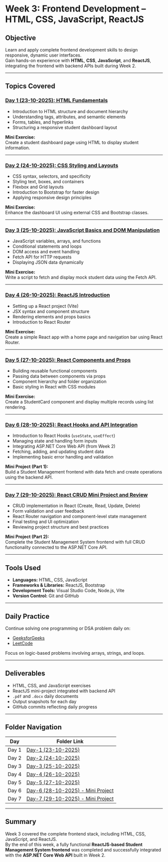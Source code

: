 # Week 3: Frontend Development – HTML, CSS, JavaScript, ReactJS

## Objective
Learn and apply complete frontend development skills to design responsive, dynamic user interfaces.  
Gain hands-on experience with **HTML**, **CSS**, **JavaScript**, and **ReactJS**, integrating the frontend with backend APIs built during Week 2.

---

## Topics Covered

### [Day 1 (23-10-2025): HTML Fundamentals](https://github.com/udayshetty770/UdayaKumarShetty_NET_Training-Data/tree/main/Week3_Frontend/Day-1%20(23-10-2025))
- Introduction to HTML structure and document hierarchy  
- Understanding tags, attributes, and semantic elements  
- Forms, tables, and hyperlinks  
- Structuring a responsive student dashboard layout  

**Mini Exercise:**  
Create a student dashboard page using HTML to display student information.

---

### [Day 2 (24-10-2025): CSS Styling and Layouts](https://github.com/udayshetty770/UdayaKumarShetty_NET_Training-Data/tree/main/Week3_Frontend/Day-2%20(24-10-2025))
- CSS syntax, selectors, and specificity  
- Styling text, boxes, and containers  
- Flexbox and Grid layouts  
- Introduction to Bootstrap for faster design  
- Applying responsive design principles  

**Mini Exercise:**  
Enhance the dashboard UI using external CSS and Bootstrap classes.

---

### [Day 3 (25-10-2025): JavaScript Basics and DOM Manipulation](https://github.com/udayshetty770/UdayaKumarShetty_NET_Training-Data/tree/main/Week3_Frontend/Day-3%20(25-10-2025))
- JavaScript variables, arrays, and functions  
- Conditional statements and loops  
- DOM access and event handling  
- Fetch API for HTTP requests  
- Displaying JSON data dynamically  

**Mini Exercise:**  
Write a script to fetch and display mock student data using the Fetch API.

---

### [Day 4 (26-10-2025): ReactJS Introduction](https://github.com/udayshetty770/UdayaKumarShetty_NET_Training-Data/tree/main/Week3_Frontend/Day-4%20(26-10-2025))
- Setting up a React project (Vite)  
- JSX syntax and component structure  
- Rendering elements and props basics  
- Introduction to React Router  

**Mini Exercise:**  
Create a simple React app with a home page and navigation bar using React Router.

---

### [Day 5 (27-10-2025): React Components and Props](https://github.com/udayshetty770/UdayaKumarShetty_NET_Training-Data/tree/main/Week3_Frontend/Day-5%20(27-10-2025))
- Building reusable functional components  
- Passing data between components via props  
- Component hierarchy and folder organization  
- Basic styling in React with CSS modules  

**Mini Exercise:**  
Create a StudentCard component and display multiple records using list rendering.

---

### [Day 6 (28-10-2025): React Hooks and API Integration](https://github.com/udayshetty770/UdayaKumarShetty_NET_Training-Data/tree/main/Week3_Frontend/Day-6%20(28-10-2025)%20-%20Mini%20Project)
- Introduction to React Hooks (`useState`, `useEffect`)  
- Managing state and handling form inputs  
- Integrating ASP.NET Core Web API (from Week 2)  
- Fetching, adding, and updating student data  
- Implementing basic error handling and validation  

**Mini Project (Part 1):**  
Build a Student Management frontend with data fetch and create operations using the backend API.

---

### [Day 7 (29-10-2025): React CRUD Mini Project and Review](https://github.com/udayshetty770/UdayaKumarShetty_NET_Training-Data/tree/main/Week3_Frontend/Day-7%20(29-10-2025)%20-%20Mini%20Project)
- CRUD implementation in React (Create, Read, Update, Delete)  
- Form validation and user feedback  
- React Router navigation and component-level state management  
- Final testing and UI optimization  
- Reviewing project structure and best practices  

**Mini Project (Part 2):**  
Complete the Student Management System frontend with full CRUD functionality connected to the ASP.NET Core API.

---

## Tools Used
- **Languages:** HTML, CSS, JavaScript  
- **Frameworks & Libraries:** ReactJS, Bootstrap  
- **Development Tools:** Visual Studio Code, Node.js, Vite  
- **Version Control:** Git and GitHub  

---

## Daily Practice
Continue solving one programming or DSA problem daily on:
- [GeeksforGeeks](https://practice.geeksforgeeks.org)  
- [LeetCode](https://leetcode.com)

Focus on logic-based problems involving arrays, strings, and loops.

---

## Deliverables
- HTML, CSS, and JavaScript exercises  
- ReactJS mini-project integrated with backend API  
- `.pdf` and `.docx` daily documents  
- Output snapshots for each day  
- GitHub commits reflecting daily progress  

---

## Folder Navigation
| Day | Folder Link |
|-----|--------------|
| Day 1 | [Day-1 (23-10-2025)](https://github.com/udayshetty770/UdayaKumarShetty_NET_Training-Data/tree/main/Week3_Frontend/Day-1%20(23-10-2025)) |
| Day 2 | [Day-2 (24-10-2025)](https://github.com/udayshetty770/UdayaKumarShetty_NET_Training-Data/tree/main/Week3_Frontend/Day-2%20(24-10-2025)) |
| Day 3 | [Day-3 (25-10-2025)](https://github.com/udayshetty770/UdayaKumarShetty_NET_Training-Data/tree/main/Week3_Frontend/Day-3%20(25-10-2025)) |
| Day 4 | [Day-4 (26-10-2025)](https://github.com/udayshetty770/UdayaKumarShetty_NET_Training-Data/tree/main/Week3_Frontend/Day-4%20(26-10-2025)) |
| Day 5 | [Day-5 (27-10-2025)](https://github.com/udayshetty770/UdayaKumarShetty_NET_Training-Data/tree/main/Week3_Frontend/Day-5%20(27-10-2025)) |
| Day 6 | [Day-6 (28-10-2025) - Mini Project](https://github.com/udayshetty770/UdayaKumarShetty_NET_Training-Data/tree/main/Week3_Frontend/Day-6%20(28-10-2025)%20-%20Mini%20Project) |
| Day 7 | [Day-7 (29-10-2025) - Mini Project](https://github.com/udayshetty770/UdayaKumarShetty_NET_Training-Data/tree/main/Week3_Frontend/Day-7%20(29-10-2025)%20-%20Mini%20Project) |

---

## Summary
Week 3 covered the complete frontend stack, including HTML, CSS, JavaScript, and ReactJS.  
By the end of this week, a fully functional **ReactJS-based Student Management System frontend** was completed and successfully integrated with the **ASP.NET Core Web API** built in Week 2.
